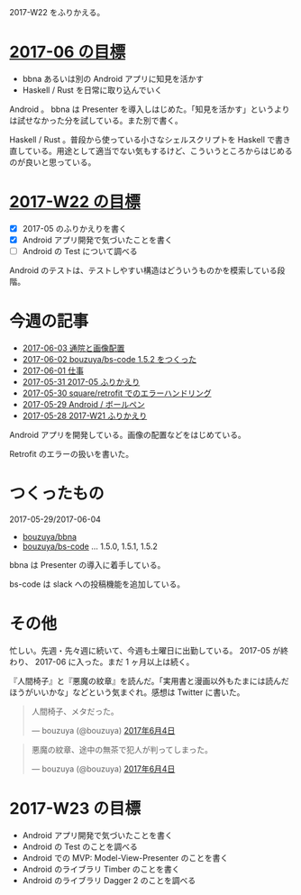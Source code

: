 2017-W22 をふりかえる。

# [2017-06 の目標][2017-05-31]

- bbna あるいは別の Android アプリに知見を活かす
- Haskell / Rust を日常に取り込んでいく

Android 。 bbna は Presenter を導入しはじめた。「知見を活かす」というよりは試せなかった分を試している。また別で書く。

Haskell / Rust 。普段から使っている小さなシェルスクリプトを Haskell で書き直している。用途として適当でない気もするけど、こういうところからはじめるのが良いと思っている。

# [2017-W22 の目標][2017-05-28]

- [x] 2017-05 のふりかえりを書く
- [x] Android アプリ開発で気づいたことを書く
- [ ] Android の Test について調べる

Android のテストは、テストしやすい構造はどういうものかを模索している段階。

# 今週の記事

- [2017-06-03 通院と画像配置][2017-06-03]
- [2017-06-02 bouzuya/bs-code 1.5.2 をつくった][2017-06-02]
- [2017-06-01 仕事][2017-06-01]
- [2017-05-31 2017-05 ふりかえり][2017-05-31]
- [2017-05-30 square/retrofit でのエラーハンドリング][2017-05-30]
- [2017-05-29 Android / ボールペン][2017-05-29]
- [2017-05-28 2017-W21 ふりかえり][2017-05-28]

Android アプリを開発している。画像の配置などをはじめている。

Retrofit のエラーの扱いを書いた。

# つくったもの

2017-05-29/2017-06-04

- [bouzuya/bbna][]
- [bouzuya/bs-code][] ... 1.5.0, 1.5.1, 1.5.2

bbna は Presenter の導入に着手している。

bs-code は slack への投稿機能を追加している。

# その他

忙しい。先週・先々週に続いて、今週も土曜日に出勤している。 2017-05 が終わり、 2017-06 に入った。まだ 1 ヶ月以上は続く。

『人間椅子』と『悪魔の紋章』を読んだ。「実用書と漫画以外もたまには読んだほうがいいかな」などという気まぐれ。感想は Twitter に書いた。

<blockquote class="twitter-tweet" data-lang="ja"><p lang="ja" dir="ltr">人間椅子、メタだった。</p>&mdash; bouzuya (@bouzuya) <a href="https://twitter.com/bouzuya/status/871310231384465408">2017年6月4日</a></blockquote>
<script async src="//platform.twitter.com/widgets.js" charset="utf-8"></script>

<blockquote class="twitter-tweet" data-lang="ja"><p lang="ja" dir="ltr">悪魔の紋章、途中の無茶で犯人が判ってしまった。</p>&mdash; bouzuya (@bouzuya) <a href="https://twitter.com/bouzuya/status/871310448561238018">2017年6月4日</a></blockquote>
<script async src="//platform.twitter.com/widgets.js" charset="utf-8"></script>

# 2017-W23 の目標

- Android アプリ開発で気づいたことを書く
- Android の Test のことを調べる
- Android での MVP: Model-View-Presenter のことを書く
- Android のライブラリ Timber のことを書く
- Android のライブラリ Dagger 2 のことを調べる

[2017-05-31]: http://blog.bouzuya.net/2017/05/31/
[2017-05-28]: http://blog.bouzuya.net/2017/05/28/
[2017-06-03]: http://blog.bouzuya.net/2017/06/03/
[2017-06-02]: http://blog.bouzuya.net/2017/06/02/
[2017-06-01]: http://blog.bouzuya.net/2017/06/01/
[2017-05-30]: http://blog.bouzuya.net/2017/05/30/
[2017-05-29]: http://blog.bouzuya.net/2017/05/29/
[bouzuya/bbna]: https://github.com/bouzuya/bbna
[bouzuya/bs-code]: https://github.com/bouzuya/bs-code
